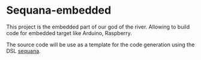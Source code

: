 # Sequana-embedded

This project is the embedded part of our god of the river.
Allowing to build code for embedded target like Arduino, Raspberry.

The source code will be use as a template for the code generation using the DSL [sequana](https://github.com/cesarcolle/sequana).



